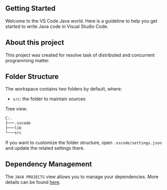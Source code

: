 ## Getting Started

Welcome to the VS Code Java world. Here is a guideline to help you get started to write Java code in Visual Studio Code.

## About this project 

This project was created for resolve task of distributed and concurrent programming matter.

## Folder Structure

The workspace contains two folders by default, where:

- `src`: the folder to maintain sources

Tree view:
```bash
C:.
├───.vscode
├───lib
└───src
```

If you want to customize the folder structure, open `.vscode/settings.json` and update the related settings there.

## Dependency Management

The `JAVA PROJECTS` view allows you to manage your dependencies. More details can be found [here](https://github.com/microsoft/vscode-java-dependency#manage-dependencies).
